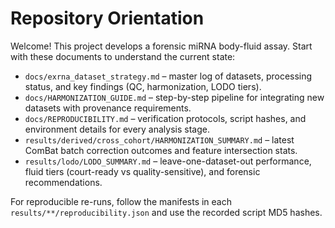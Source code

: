 # Repository Orientation

Welcome! This project develops a forensic miRNA body-fluid assay. Start with these documents to understand the current state:

- `docs/exrna_dataset_strategy.md` – master log of datasets, processing status, and key findings (QC, harmonization, LODO tiers).
- `docs/HARMONIZATION_GUIDE.md` – step-by-step pipeline for integrating new datasets with provenance requirements.
- `docs/REPRODUCIBILITY.md` – verification protocols, script hashes, and environment details for every analysis stage.
- `results/derived/cross_cohort/HARMONIZATION_SUMMARY.md` – latest ComBat batch correction outcomes and feature intersection stats.
- `results/lodo/LODO_SUMMARY.md` – leave-one-dataset-out performance, fluid tiers (court-ready vs quality-sensitive), and forensic recommendations.

For reproducible re-runs, follow the manifests in each `results/**/reproducibility.json` and use the recorded script MD5 hashes.
